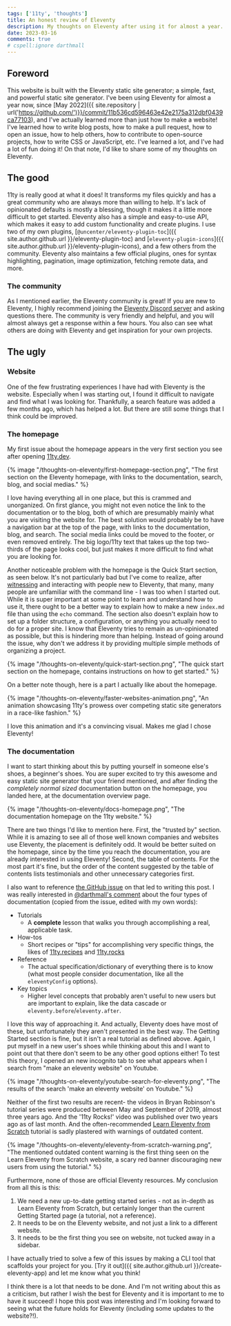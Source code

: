 ```yaml
---
tags: ['11ty', 'thoughts']
title: An honest review of Eleventy
description: My thoughts on Eleventy after using it for almost a year.
date: 2023-03-16
comments: true
# cspell:ignore darthmall
---
```


## Foreword

This website is built with the Eleventy static site generator; a simple, fast, and powerful static site generator. I've been using Eleventy for almost a year now, since [May 2022]({{ site.repository | url('https://github.com/')}}/commit/11b536cd596463e42e2175a312dbf0439ca77103), and I've actually learned more than just how to make a website! I've learned how to write blog posts, how to make a pull request, how to open an issue, how to help others, how to contribute to open-source projects, how to write CSS or JavaScript, etc. I've learned a lot, and I've had a lot of fun doing it! On that note, I'd like to share some of my thoughts on Eleventy.

## The good

11ty is really good at what it does! It transforms my files quickly and has a great community who are always more than willing to help. It's lack of opinionated defaults is mostly a blessing, though it makes it a little more difficult to get started. Eleventy also has a simple and easy-to-use API, which makes it easy to add custom functionality and create plugins. I use two of my own plugins, [`@uncenter/eleventy-plugin-toc`]({{ site.author.github.url }}/eleventy-plugin-toc) and [`eleventy-plugin-icons`]({{ site.author.github.url }}/eleventy-plugin-icons), and a few others from the community. Eleventy also maintains a few official plugins, ones for syntax highlighting, pagination, image optimization, fetching remote data, and more.

### The community

As I mentioned earlier, the Eleventy community is great! If you are new to Eleventy, I highly recommend joining the [Eleventy Discord server](https://www.11ty.dev/blog/discord/) and asking questions there. The community is very friendly and helpful, and you will almost always get a response within a few hours. You also can see what others are doing with Eleventy and get inspiration for your own projects.

## The ugly

### Website

One of the few frustrating experiences I have had with Eleventy is the website. Especially when I was starting out, I found it difficult to navigate and find what I was looking for. Thankfully, a search feature was added a few months ago, which has helped a lot. But there are still some things that I think could be improved.

### The homepage

My first issue about the homepage appears in the very first section you see after opening [11ty.dev](https://11ty.dev).

{% image "/thoughts-on-eleventy/first-homepage-section.png", "The first section on the Eleventy homepage, with links to the documentation, search, blog, and social medias." %}

I love having everything all in one place, but this is crammed and unorganized. On first glance, you might not even notice the link to the documentation or to the blog, both of which are presumably mainly what you are visiting the website for. The best solution would probably be to have a navigation bar at the top of the page, with links to the documentation, blog, and search. The social media links could be moved to the footer, or even removed entirely. The big logo/11ty text that takes up the top two-thirds of the page looks cool, but just makes it more difficult to find what you are looking for.

Another noticeable problem with the homepage is the Quick Start section, as seen below. It's not particularly bad but I've come to realize, after [witnessing](https://hachyderm.io/@KatherineInCode/109866326892317408) and interacting with people new to Eleventy, that many, many people are unfamiliar with the command line - I was too when I started out. While it is super important at some point to learn and understand how to use it, there ought to be a better way to explain how to make a new `index.md` file than using the `echo` command. The section also doesn't explain how to set up a folder structure, a configuration, or anything you actually need to do for a proper site. I know that Eleventy tries to remain as un-opinionated as possible, but this is hindering more than helping. Instead of going around the issue, why don't we address it by providing multiple simple methods of organizing a project.

{% image "/thoughts-on-eleventy/quick-start-section.png", "The quick start section on the homepage, contains instructions on how to get started." %}

On a better note though, here is a part I actually like about the homepage.

{% image "/thoughts-on-eleventy/faster-websites-animation.png", "An animation
showcasing 11ty's prowess over competing static site generators in a race-like fashion." %}

I love this animation and it's a convincing visual. Makes me glad I chose Eleventy!

### The documentation

I want to start thinking about this by putting yourself in someone else's shoes, a beginner's shoes. You are super excited to try this awesome and easy static site generator that your friend mentioned, and after finding the _completely normal sized_ documentation button on the homepage, you landed here, at the documentation overview page.

{% image "/thoughts-on-eleventy/docs-homepage.png", "The documentation homepage on the 11ty website." %}

There are two things I'd like to mention here. First, the "trusted by" section. While it is amazing to see all of those well known companies and websites use Eleventy, the placement is definitely odd. It would be better suited on the homepage, since by the time you reach the documentation, you are already interested in using Eleventy! Second, the table of contents. For the most part it's fine, but the order of the content suggested by the table of contents lists testimonials and other unnecessary categories first.

I also want to reference [the GitHub issue](https://github.com/11ty/eleventy/issues/2855) on that led to writing this post. I was really interested in [@darthmall's comment](https://github.com/11ty/eleventy/issues/2855#issuecomment-1463988371) about the four types of documentation (copied from the issue, edited with my own words):

-   Tutorials
    -   A **complete** lesson that walks you through accomplishing a real, applicable task.
-   How-tos
    -   Short recipes or "tips" for accomplishing very specific things, the likes of [11ty.recipes](https://11ty.recipes/) and [11ty.rocks](https://11ty.rocks/)
-   Reference
    -   The actual specification/dictionary of everything there is to know (what most people consider documentation, like all the `eleventyConfig` options).
-   Key topics
    -   Higher level concepts that probably aren't useful to new users but are important to explain, like the data cascade or `eleventy.before`/`eleventy.after`.

I love this way of approaching it. And actually, Eleventy does have most of these, but unfortunately they aren't presented in the best way. The Getting Started section is fine, but it isn't a real tutorial as defined above. Again, I put myself in a new user's shoes while thinking about this and I want to point out that there don't seem to be any other good options either! To test this theory, I opened an new incognito tab to see what appears when I search from "make an eleventy website" on Youtube.

{% image "/thoughts-on-eleventy/youtube-search-for-eleventy.png", "The results of the search 'make an eleventy website' on Youtube." %}

Neither of the first two results are recent- the videos in Bryan Robinson's tutorial series were produced between May and September of 2019, almost three years ago. And the '11ty Rocks!' video was published over two years ago as of last month. And the often-recommended [Learn Eleventy from Scratch](https://learneleventyfromscratch.com/) tutorial is sadly plastered with warnings of outdated content.

{% image "/thoughts-on-eleventy/eleventy-from-scratch-warning.png", "The mentioned outdated content warning is the first thing seen on the Learn Eleventy from Scratch website, a scary red banner discouraging new users from using the tutorial." %}

Furthermore, none of those are official Eleventy resources. My conclusion from all this is this:

1. We need a new up-to-date getting started series - not as in-depth as Learn Eleventy from Scratch, but certainly longer than the current Getting Started page (a tutorial, not a reference).
2. It needs to be on the Eleventy website, and not just a link to a different website.
3. It needs to be the first thing you see on website, not tucked away in a sidebar.

I have actually tried to solve a few of this issues by making a CLI tool that scaffolds your project for you. [Try it out]({{ site.author.github.url }}/create-eleventy-app) and let me know what you think!

I think there is a lot that needs to be done. And I'm not writing about this as a criticism, but rather I wish the best for Eleventy and it is important to me to have it succeed! I hope this post was interesting and I'm looking forward to seeing what the future holds for Eleventy (including some updates to the website?!).
